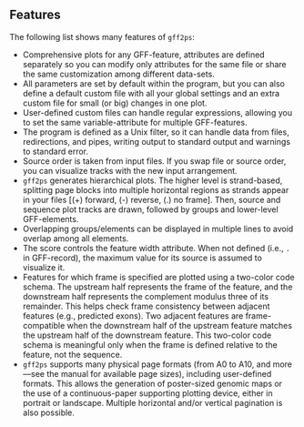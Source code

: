 ## Features

The following list shows many features of `gff2ps`:

- Comprehensive plots for any GFF-feature, attributes are defined separately so you can modify only attributes for the same file or share the same customization among different data-sets.
- All parameters are set by default within the program, but you can also define a default custom file with all your global settings and an extra custom file for small (or big) changes in one plot.
- User-defined custom files can handle regular expressions, allowing you to set the same variable-attribute for multiple GFF-features.
- The program is defined as a Unix filter, so it can handle data from files, redirections, and pipes, writing output to standard output and warnings to standard error.
- Source order is taken from input files. If you swap file or source order, you can visualize tracks with the new input arrangement.
- `gff2ps` generates hierarchical plots. The higher level is strand-based, splitting page blocks into multiple horizontal regions as strands appear in your files [(+) forward, (-) reverse, (.) no frame]. Then, source and sequence plot tracks are drawn, followed by groups and lower-level GFF-elements.
- Overlapping groups/elements can be displayed in multiple lines to avoid overlap among all elements.
- The score controls the feature width attribute. When not defined (i.e., `.` in GFF-record), the maximum value for its source is assumed to visualize it.
- Features for which frame is specified are plotted using a two-color code schema. The upstream half represents the frame of the feature, and the downstream half represents the complement modulus three of its remainder. This helps check frame consistency between adjacent features (e.g., predicted exons). Two adjacent features are frame-compatible when the downstream half of the upstream feature matches the upstream half of the downstream feature. This two-color code schema is meaningful only when the frame is defined relative to the feature, not the sequence.
- `gff2ps` supports many physical page formats (from A0 to A10, and more—see the manual for available page sizes), including user-defined formats. This allows the generation of poster-sized genomic maps or the use of a continuous-paper supporting plotting device, either in portrait or landscape. Multiple horizontal and/or vertical pagination is also possible.
